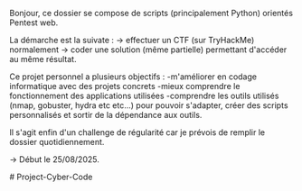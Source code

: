 Bonjour, ce dossier se compose de scripts (principalement Python) orientés Pentest web. 

La démarche est la suivate : 
-> effectuer un CTF (sur TryHackMe) normalement
-> coder une solution (même partielle) permettant d'accéder au même résultat. 



Ce projet personnel a plusieurs objectifs : 
-m'améliorer en codage informatique avec des projets concrets
-mieux comprendre le fonctionnement des applications utilisées
-comprendre les outils utilisés (nmap, gobuster, hydra etc etc...) 
pour pouvoir s'adapter, créer des scripts personnalisés et sortir de la dépendance aux outils. 


Il s'agit enfin d'un challenge de régularité car je prévois de remplir le dossier quotidiennement. 

-> Début le 25/08/2025. 

#   P r o j e c t - C y b e r - C o d e  
 